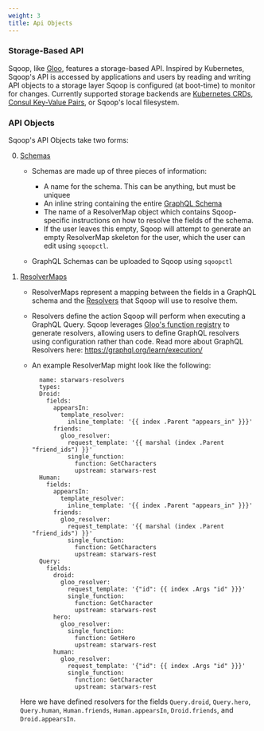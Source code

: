 ```yaml
---
weight: 3
title: Api Objects
---
```



### Storage-Based API

Sqoop, like [Gloo](https://gloo.solo.io), features a storage-based API. Inspired by Kubernetes, Sqoop's API is accessed 
by applications and users by reading and writing API objects to a storage layer Sqoop is configured (at boot-time) to monitor
for changes. Currently supported storage backends are [Kubernetes CRDs](https://kubernetes.io/docs/tasks/access-kubernetes-api/extend-api-custom-resource-definitions/), 
[Consul Key-Value Pairs](https://www.consul.io/), or Sqoop's local filesystem. 


### API Objects

Sqoop's API Objects take two forms:

0. [Schemas](../../../v1/github.com/solo-io/sqoop/api/v1/schema.proto.sk)
    * Schemas are made up of three pieces of information:
      - A name for the schema. This can be anything, but must be uniquee
      - An inline string containing the entire [GraphQL Schema](https://graphql.org/learn/schema/)
      - The name of a ResolverMap object which contains Sqoop-specific instructions
      on how to resolve the fields of the schema. 
      - If the user leaves this empty,
      Sqoop will attempt to generate an empty ResolverMap skeleton for the user, 
      which the user can edit using `sqoopctl`.

    * GraphQL Schemas can be uploaded to Sqoop using `sqoopctl`

1. [ResolverMaps](../../../v1/github.com/solo-io/sqoop/api/v1/resolver_map.proto.sk)
    * ResolverMaps represent a mapping between the fields in a GraphQL schema 
    and the [Resolvers](../resolvers) that Sqoop will use to resolve them.
    
    * Resolvers define the action Sqoop will perform when executing a GraphQL Query. Sqoop leverages
    [Gloo's function registry](https://gloo.solo.io/introduction/concepts/#Functions) to generate resolvers, 
    allowing users to define GraphQL resolvers using configuration rather than code. 
    Read more about GraphQL Resolvers here: https://graphql.org/learn/execution/   
    
    * An example ResolverMap might look like the following:
                       
            name: starwars-resolvers
            types:
            Droid:
              fields:
                appearsIn:
                  template_resolver:
                    inline_template: '{{ index .Parent "appears_in" }}}'
                friends:
                  gloo_resolver:
                    request_template: '{{ marshal (index .Parent "friend_ids") }}'
                    single_function:
                      function: GetCharacters
                      upstream: starwars-rest
            Human:
              fields:
                appearsIn:
                  template_resolver:
                    inline_template: '{{ index .Parent "appears_in" }}}'
                friends:
                  gloo_resolver:
                    request_template: '{{ marshal (index .Parent "friend_ids") }}'
                    single_function:
                      function: GetCharacters
                      upstream: starwars-rest
            Query:
              fields:
                droid:
                  gloo_resolver:
                    request_template: '{"id": {{ index .Args "id" }}}'
                    single_function:
                      function: GetCharacter
                      upstream: starwars-rest
                hero:
                  gloo_resolver:
                    single_function:
                      function: GetHero
                      upstream: starwars-rest
                human:
                  gloo_resolver:
                    request_template: '{"id": {{ index .Args "id" }}}'
                    single_function:
                      function: GetCharacter
                      upstream: starwars-rest
                      
    Here we have defined resolvers for the fields `Query.droid`,
    `Query.hero`, `Query.human`, `Human.friends`, `Human.appearsIn`, 
    `Droid.friends`, and `Droid.appearsIn`.
    
